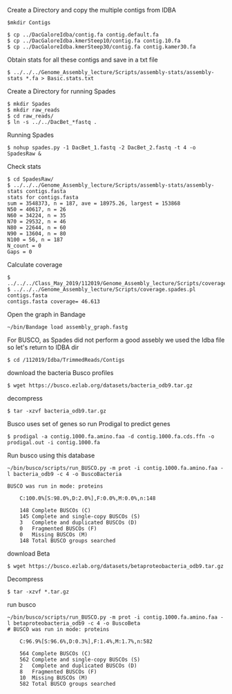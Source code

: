 
Create a Directory and copy the multiple contigs from IDBA
```console
$mkdir Contigs

$ cp ../DacGaloreIdba/contig.fa contig.default.fa
$ cp ../DacGaloreIdba.kmerSteep10/contig.fa contig.10.fa
$ cp ../DacGaloreIdba.kmerSteep30/contig.fa contig.kamer30.fa
```
Obtain stats for all these contigs and save in a txt file
```console
$ ../../../Genome_Assembly_lecture/Scripts/assembly-stats/assembly-stats *.fa > Basic.stats.txt
```

Create a Directory for running Spades
```console
$ mkdir Spades
$ mkdir raw_reads
$ cd raw_reads/
$ ln -s ../../DacBet_*fastq .
```
Running Spades
```console
$ nohup spades.py -1 DacBet_1.fastq -2 DacBet_2.fastq -t 4 -o SpadesRaw &
```


Check stats

```console
$ cd SpadesRaw/
$ ../../../Genome_Assembly_lecture/Scripts/assembly-stats/assembly-stats contigs.fasta
stats for contigs.fasta
sum = 3548373, n = 187, ave = 18975.26, largest = 153868
N50 = 40617, n = 26
N60 = 34224, n = 35
N70 = 29532, n = 46
N80 = 22644, n = 60
N90 = 13604, n = 80
N100 = 56, n = 187
N_count = 0
Gaps = 0
```
Calculate coverage 
```console
$ ../../../Class_May_2019/112019/Genome_Assembly_lecture/Scripts/coverage.spades.pl
$ ../../../Genome_Assembly_lecture/Scripts/coverage.spades.pl contigs.fasta 
contigs.fasta coverage=	46.613
```
Open the graph in Bandage
```console
~/bin/Bandage load assembly_graph.fastg
```
For BUSCO, as Spades did not perform a good assebly we used the Idba file so let's return to IDBA dir
```console
$ cd /112019/Idba/TrimmedReads/Contigs
```
download the bacteria Busco profiles
```console
$ wget https://busco.ezlab.org/datasets/bacteria_odb9.tar.gz
```
decompress
```console
$ tar -xzvf bacteria_odb9.tar.gz
```
Busco uses set of genes so run Prodigal to predict genes
```console
$ prodigal -a contig.1000.fa.amino.faa -d contig.1000.fa.cds.ffn -o prodigal.out -i contig.1000.fa
```
Run busco using this database
```console
~/bin/busco/scripts/run_BUSCO.py -m prot -i contig.1000.fa.amino.faa -l bacteria_odb9 -c 4 -o BuscoBacteria

BUSCO was run in mode: proteins

	C:100.0%[S:98.0%,D:2.0%],F:0.0%,M:0.0%,n:148

	148	Complete BUSCOs (C)
	145	Complete and single-copy BUSCOs (S)
	3	Complete and duplicated BUSCOs (D)
	0	Fragmented BUSCOs (F)
	0	Missing BUSCOs (M)
	148	Total BUSCO groups searched
```
download Beta
```console
$ wget https://busco.ezlab.org/datasets/betaproteobacteria_odb9.tar.gz
```
Decompress
```console
$ tar -xzvf *.tar.gz
```
run busco

```console
~/bin/busco/scripts/run_BUSCO.py -m prot -i contig.1000.fa.amino.faa -l betaproteobacteria_odb9 -c 4 -o BuscoBeta
# BUSCO was run in mode: proteins

	C:96.9%[S:96.6%,D:0.3%],F:1.4%,M:1.7%,n:582

	564	Complete BUSCOs (C)
	562	Complete and single-copy BUSCOs (S)
	2	Complete and duplicated BUSCOs (D)
	8	Fragmented BUSCOs (F)
	10	Missing BUSCOs (M)
	582	Total BUSCO groups searched
```
